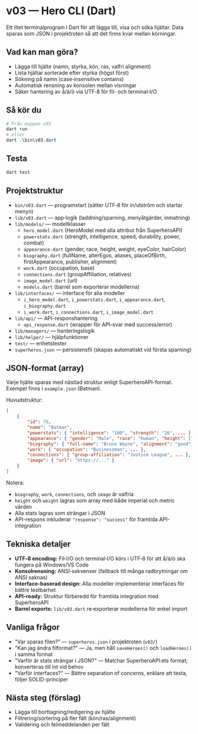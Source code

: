 # v03 — Hero CLI (Dart)

Ett litet terminalprogram i Dart för att lägga till, visa och söka hjältar. Data sparas som JSON i projektroten så att det finns kvar mellan körningar.

## Vad kan man göra?

- Lägga till hjälte (namn, styrka, kön, ras, valfri alignment)
- Lista hjältar sorterade efter styrka (högst först)
- Sökning på namn (case‑insensitive contains)
- Automatisk rensning av konsolen mellan visningar
- Säker hantering av å/ä/ö via UTF‑8 för fil- och terminal‑I/O

## Så kör du

```powershell
# Från mappen v03
dart run
# eller
dart .\bin\v03.dart
```

## Testa

```powershell
dart test
```

## Projektstruktur

- `bin/v03.dart` — programstart (sätter UTF‑8 för in/utström och startar menyn)
- `lib/v03.dart` — app‑logik (laddning/sparning, menyåtgärder, inmatning)
- `lib/models/` — modellklasser
	- `hero_model.dart` (HeroModel med alla attribut från SuperheroAPI)
	- `powerstats.dart` (strength, intelligence, speed, durability, power, combat)
	- `appearance.dart` (gender, race, height, weight, eyeColor, hairColor)
	- `biography.dart` (fullName, alterEgos, aliases, placeOfBirth, firstAppearance, publisher, alignment)
	- `work.dart` (occupation, base)
	- `connections.dart` (groupAffiliation, relatives)
	- `image_model.dart` (url)
	- `models.dart` (barrel som exporterar modellerna)
- `lib/interfaces/` — interface för alla modeller
	- `i_hero_model.dart`, `i_powerstats.dart`, `i_appearance.dart`, `i_biography.dart`
	- `i_work.dart`, `i_connections.dart`, `i_image_model.dart`
- `lib/api/` — API-responshantering
	- `api_response.dart` (wrapper för API-svar med success/error)
- `lib/managers/` — hanteringslogik
- `lib/helper/` — hjälpfunktioner
- `test/` — enhetstester
- `superheros.json` — persistensfil (skapas automatiskt vid första sparning)

## JSON-format (array)

Varje hjälte sparas med nästlad struktur enligt SuperheroAPI-format. Exempel finns i `example.json` (Batman). 

Huvudstruktur:
```json
[
	{
		"id": 70,
		"name": "Batman",
		"powerstats": { "intelligence": "100", "strength": "26", ... },
		"appearance": { "gender": "Male", "race": "Human", "height": ["6'2", "188 cm"], ... },
		"biography": { "full-name": "Bruce Wayne", "alignment": "good", ... },
		"work": { "occupation": "Businessman", ... },
		"connections": { "group-affiliation": "Justice League", ... },
		"image": { "url": "https://..." }
	}
]
```

Notera:
- `biography`, `work`, `connections`, och `image` är valfria
- `height` och `weight` lagras som array med både imperial och metric värden
- Alla stats lagras som strängar i JSON
- API-respons inkluderar `"response": "success"` för framtida API-integration

## Tekniska detaljer

- **UTF‑8 encoding:** Fil‑I/O och terminal‑I/O körs i UTF‑8 för att å/ä/ö ska fungera på Windows/VS Code
- **Konsolrensning:** ANSI‑sekvenser (fallback till många radbrytningar om ANSI saknas)
- **Interface-baserad design:** Alla modeller implementerar interfaces för bättre testbarhet
- **API-ready:** Struktur förberedd för framtida integration med SuperheroAPI
- **Barrel exports:** `lib/v03.dart` re‑exporterar modellerna för enkel import

## Vanliga frågor

- "Var sparas filen?" — `superheros.json` i projektroten (`v03/`)
- "Kan jag ändra filformat?" — Ja, men håll `saveHeroes()` och `loadHeroes()` i samma format
- "Varför är stats strängar i JSON?" — Matchar SuperheroAPI:ets format; konverteras till int vid behov
- "Varför interfaces?" — Bättre separation of concerns, enklare att testa, följer SOLID-principer

## Nästa steg (förslag)

- Lägga till borttagning/redigering av hjälte
- Filtrering/sortering på fler fält (kön/ras/alignment)
- Validering och felmeddelanden per fält
